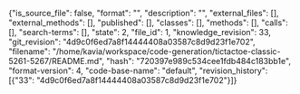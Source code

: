 {"is_source_file": false, "format": "", "description": "", "external_files": [], "external_methods": [], "published": [], "classes": [], "methods": [], "calls": [], "search-terms": [], "state": 2, "file_id": 1, "knowledge_revision": 33, "git_revision": "4d9c0f6ed7a8f14444408a03587c8d9d23f1e702", "filename": "/home/kavia/workspace/code-generation/tictactoe-classic-5261-5267/README.md", "hash": "720397e989c534cee1fdb484c183bb1e", "format-version": 4, "code-base-name": "default", "revision_history": [{"33": "4d9c0f6ed7a8f14444408a03587c8d9d23f1e702"}]}